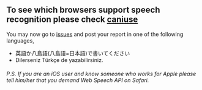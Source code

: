 ## To see which browsers support speech recognition please check [caniuse](https://caniuse.com/?search=Speech%20Recognition%20API)

You may now go to [issues](https://github.com/speakworldlanguages/Here-you-can-report-issues-about-the-app/issues) and post your report in one of the following languages,
* 英語か八島語(八島語=日本語)で書いてください
* Dilerseniz Türkçe de yazabilirsiniz.

###### P.S. If you are an iOS user and know someone who works for Apple please tell him/her that you demand Web Speech API on Safari.
